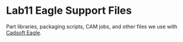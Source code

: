 Lab11 Eagle Support Files
=========================

Part libraries, packaging scripts, CAM jobs, and other files we use with [Cadsoft Eagle](https://cadsoft.io/).
